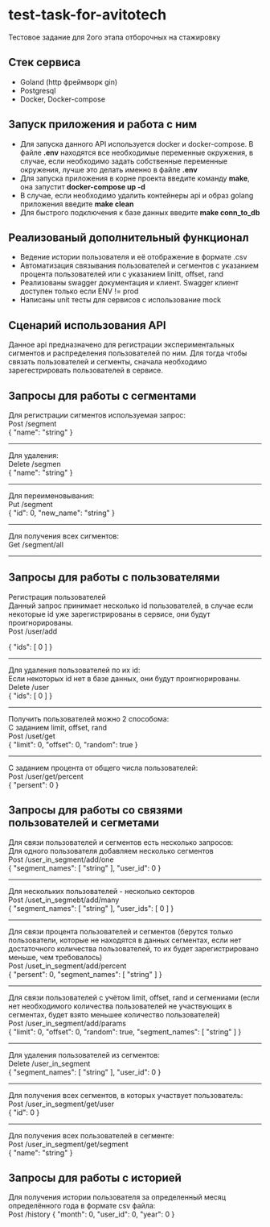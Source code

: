 # test-task-for-avitotech
Тестовое задание для 2ого этапа отборочных на стажировку 

<h2>Стек сервиса</h2>
<ul>
  <li>Goland (http фреймворк gin)</li>
  <li>Postgresql</li>
  <li>Docker, Docker-compose</li>
</ul>


<h2>Запуск приложения и работа с ним</h2>
<ul>
  <li>Для запуска данного API используется docker и docker-compose. В файле <b>.env</b> находятся все необходимые переменные окружения, в случае, если необходимо задать собственные переменные окружения, лучше это делать именно в файле <b>.env</b></li>
  <li>Для запуска приложения в корне проекта введите команду <b>make</b>, она запустит <b>docker-compose up -d</b></li>
  <li>В случае, если необходимо удалить контейнеры api и образ golang приложения введите <b>make clean</b></li>
  <li>Для быстрого подключения к базе данных введите <b>make conn_to_db</b></li>
</ul>
<h2>Реализованый дополнительный функционал</h2>
<ul>
    <li>Ведение истории пользователя и её отображение в формате .csv</li>
    <li>Автоматизация связывания пользователей и сегментов с указанием процента пользователей или с указанием linitt, offset, rand</li>
    <li>Реализованы swagger документация и клиент. Swagger клиент доступен только если ENV != prod</li>
    <li>Написаны unit тесты для сервисов с использование mock</li>
</ul>
<h2>Сценарий использования API</h2>
Данное api предназначено для регистрации экспериментальных сигментов и распределения пользователей по ним. Для тогда чтобы связать пользователей и сегменты, сначала необходимо зарегестрировать пользователей в сервисе.<br>
<h2>Запросы для работы с сегментами</h2>
Для регистрации сигментов используемая запрос:<br>
Post /segment<br>
{
  "name": "string"
}
<hr>
Для удаления:<br>
Delete /segmen<br>
{
  "name": "string"
}
<hr>
Для переименовывания:<br>
Put /segment<br>
{
  "id": 0,
  "new_name": "string"
}
<hr>
Для получения всех сигментов:<br>
Get /segment/all<br>
<hr>

<h2>Запросы для работы с пользователями</h2>
Регистрация пользователей<br>
Данный запрос принимает несколько id пользователей, в случае если некоторые id уже зарегистрированы в сервисе, они будут проигнорированы.<br>
Post /user/add<br>

{
  "ids": [
    0
  ]
}
<hr>
Для удаления пользователей по их id:<br>
Если некоторых id нет в базе данных, они будут проигнорированы.<br>
Delete /user<br>
{
  "ids": [
    0
  ]
}<br>

<hr>
Получить пользователей можно 2 способома:<br>
С заданием limit, offset, rand<br>
Post /uset/get<br>
{
  "limit": 0,
  "offset": 0,
  "random": true
}
<hr>
С заданием процента от общего числа пользователей:<br>
Post /user/get/percent<br>
{
  "persent": 0
}

<h2>Запросы для работы со связями пользователей и сегметами</h2>
Для связи пользователей и сегментов есть несколько запросов:<br>
Для одного пользователя добавляем несколько сегментов <br>
Post /user_in_segment/add/one<br>
{
  "segment_names": [
    "string"
  ],
  "user_id": 0
}
<hr>
Для нескольких пользователей - несколько секторов<br>
Post /uset_in_segmebt/add/many<br>
{
  "segment_names": [
    "string"
  ],
  "user_ids": [
    0
  ]
}
<hr>
Для связи процента пользователей и сегментов (берутся только пользователи, которые не находятся в данных сегментах, если нет достаточного количества пользователей, то их будет зарегистрировано меньше, чем требовалось)<br>
Post /uset_in_segment/add/percent<br>
{
  "persent": 0,
  "segment_names": [
    "string"
  ]
}
<hr>
Для связи пользователей с учётом limit, offset, rand и сегмениами (если нет необходимого количества пользователей не участвующих в сегментах, будет взято меньшее количество пользователей) <br>
Post /user_in_segment/add/params<br>
{
  "limit": 0,
  "offset": 0,
  "random": true,
  "segment_names": [
    "string"
  ]
}
<hr>
Для удаления пользователей из сегментов:<br>
Delete /user_in_segment<br>
{
  "segment_names": [
    "string"
  ],
  "user_id": 0
}
<hr>
Для получения всех сегментов, в которых участвует пользователь:<br>
Post /user_in_segment/get/user<br>
{
  "id": 0
}
<hr>
Для получения всех пользователей в сегменте:<br>
Post /user_in_segment/get/segment<br>
{
  "name": "string"
}
<h2>Запросы для работы с историей</h2>
Для получения истории пользователя за определенный месяц определённого года в формате csv файла:<br>
Post /history
{
  "month": 0,
  "user_id": 0,
  "year": 0
}

